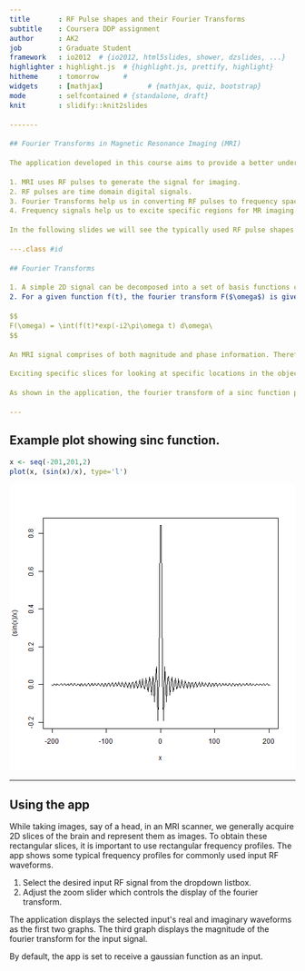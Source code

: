 ```yaml
---
title       : RF Pulse shapes and their Fourier Transforms
subtitle    : Coursera DDP assignment
author      : AK2
job         : Graduate Student
framework   : io2012  # {io2012, html5slides, shower, dzslides, ...}
highlighter : highlight.js  # {highlight.js, prettify, highlight}
hitheme     : tomorrow      # 
widgets     : [mathjax]           # {mathjax, quiz, bootstrap}
mode        : selfcontained # {standalone, draft}
knit        : slidify::knit2slides

-------

## Fourier Transforms in Magnetic Resonance Imaging (MRI)

The application developed in this course aims to provide a better understanding of fourier transforms of radio frequency (RF) signals. The application displays the fourier transforms of commonly used RF signals in MRI

1. MRI uses RF pulses to generate the signal for imaging.
2. RF pulses are time domain digital signals.
3. Fourier Transforms help us in converting RF pulses to frequency space.
4. Frequency signals help us to excite specific regions for MR imaging.

In the following slides we will see the typically used RF pulse shapes and their fourier transforms to understand the slice excitation profiles used in MRI.

---.class #id  

## Fourier Transforms

1. A simple 2D signal can be decomposed into a set of basis functions comprising of sine and cosine functions. 
2. For a given function f(t), the fourier transform F($\omega$) is given by:

$$
F(\omega) = \int(f(t)*exp(-i2\pi\omega t) d\omega\
$$

An MRI signal comprises of both magnitude and phase information. Therefore the RF pulses used in MRI for exciting the proton spins also possess magnitude and phase which are manipulated to produce the desired excitation.

Exciting specific slices for looking at specific locations in the object being imaged is key to MR imaging. For instance, we can excite a band of frequencies in MRI by using a sinc function $$ sinc(x) = \frac{\sin(x)}{x} $$

As shown in the application, the fourier transform of a sinc function produces a rect function, which details the various frequencies that are selectively excited. 

---
```


## Example plot showing sinc function.


```r
x <- seq(-201,201,2)
plot(x, (sin(x)/x), type='l')
```

![plot of chunk unnamed-chunk-1](figure/unnamed-chunk-1-1.png)

---
## Using the app

While taking images, say of a head, in an MRI scanner, we generally acquire 2D slices of the brain and represent them as images. To obtain these rectangular slices, it is important to use rectangular frequency profiles. The app shows some typical frequency profiles for commonly used input RF waveforms. 

1. Select the desired input RF signal from the dropdown listbox. 
2. Adjust the zoom slider which controls the display of the fourier transform.

The application displays the selected input's real and imaginary waveforms as the first two graphs. The third graph displays the magnitude of the fourier transform for the input signal. 

By default, the app is set to receive a gaussian function as an input.
